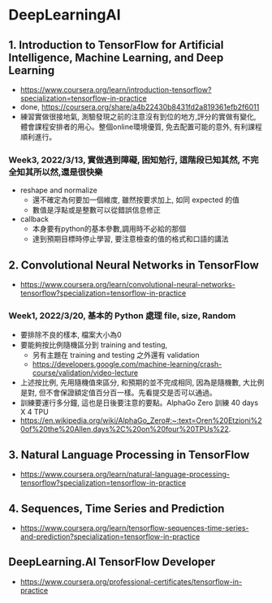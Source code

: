 # DeepLearningAI


## 1. Introduction to TensorFlow for Artificial Intelligence, Machine Learning, and Deep Learning
- https://www.coursera.org/learn/introduction-tensorflow?specialization=tensorflow-in-practice
- done, https://coursera.org/share/a4b22430b8431fd2a819361efb2f6011
- 練習實做很接地氣, 測驗發現之前的注意沒有到位的地方,評分的實做有變化, 體會課程安排者的用心。整個online環境優質, 免去配置可能的意外, 有利課程順利進行。
 

### Week3, 2022/3/13, 實做遇到障礙, 困知勉行, 這階段已知其然, 不完全知其所以然,還是很快樂
- reshape and normalize
  - 還不確定為何要加一個維度, 雖然按要求加上, 如同 expected 的值
  - 數值是浮點或是整數可以從錯誤信息修正
- callback
  - 本身要有python的基本參數,調用時不必給的那個
  - 達到預期目標時停止學習, 要注意檢查的值的格式和口語的講法

## 2. Convolutional Neural Networks in TensorFlow
- https://www.coursera.org/learn/convolutional-neural-networks-tensorflow?specialization=tensorflow-in-practice
### Week1, 2022/3/20, 基本的 Python 處理 file, size, Random 
- 要排除不良的樣本, 檔案大小為0
- 要能夠按比例隨機區分到  training and testing, 
  - 另有主題在 training and testing 之外還有 validation 
  - https://developers.google.com/machine-learning/crash-course/validation/video-lecture
- 上述按比例, 先用隨機值來區分, 和預期的並不完成相同, 因為是隨機數, 大比例是對, 但不會保證額定值百分百一樣。先看提交是否可以通過。
- 訓練要運行多分鐘, 這也是日後要注意的要點。AlphaGo Zero 訓練 40 days X 4 TPU
- https://en.wikipedia.org/wiki/AlphaGo_Zero#:~:text=Oren%20Etzioni%20of%20the%20Allen,days%2C%20on%20four%20TPUs%22.


## 3. Natural Language Processing in TensorFlow
- https://www.coursera.org/learn/natural-language-processing-tensorflow?specialization=tensorflow-in-practice

## 4. Sequences, Time Series and Prediction
- https://www.coursera.org/learn/tensorflow-sequences-time-series-and-prediction?specialization=tensorflow-in-practice


## DeepLearning.AI TensorFlow Developer
- https://www.coursera.org/professional-certificates/tensorflow-in-practice
